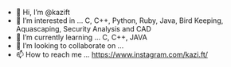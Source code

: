 - 👋 Hi, I’m @kazift
- 👀 I’m interested in ... C, C++, Python, Ruby, Java, Bird Keeping, Aquascaping, Security Analysis and CAD
- 🌱 I’m currently learning ... C, C++, JAVA
- 💞️ I’m looking to collaborate on ...
- 📫 How to reach me ... https://www.instagram.com/kazi.ft/

<!---
kazift/kazift is a ✨ special ✨ repository because its `README.md` (this file) appears on your GitHub profile.
You can click the Preview link to take a look at your changes.
--->
